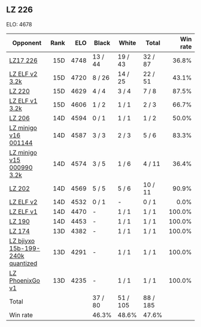 ## LZ 226 ##

ELO: 4678

Opponent | Rank | ELO | Black | White | Total | Win rate
---------|-----:|----:|-------|-------|-------|-------:
[LZ17 226](LZ17%20226.md) | 15D | 4748 | 13 / 44 | 19 / 43 | 32 / 87 | 36.8%
[LZ ELF v2 3.2k](LZ%20ELF%20v2%203.2k.md) | 15D | 4720 | 8 / 26 | 14 / 25 | 22 / 51 | 43.1%
[LZ 220](LZ%20220.md) | 15D | 4629 | 4 / 4 | 3 / 4 | 7 / 8 | 87.5%
[LZ ELF v1 3.2k](LZ%20ELF%20v1%203.2k.md) | 15D | 4606 | 1 / 2 | 1 / 1 | 2 / 3 | 66.7%
[LZ 206](LZ%20206.md) | 14D | 4594 | 0 / 1 | 1 / 1 | 1 / 2 | 50.0%
[LZ minigo v16 001144](LZ%20minigo%20v16%20001144.md) | 14D | 4587 | 3 / 3 | 2 / 3 | 5 / 6 | 83.3%
[LZ minigo v15 000990 3.2k](LZ%20minigo%20v15%20000990%203.2k.md) | 14D | 4574 | 3 / 5 | 1 / 6 | 4 / 11 | 36.4%
[LZ 202](LZ%20202.md) | 14D | 4569 | 5 / 5 | 5 / 6 | 10 / 11 | 90.9%
[LZ ELF v2](LZ%20ELF%20v2.md) | 14D | 4532 | 0 / 1 | - | 0 / 1 | 0.0%
[LZ ELF v1](LZ%20ELF%20v1.md) | 14D | 4470 | - | 1 / 1 | 1 / 1 | 100.0%
[LZ 190](LZ%20190.md) | 14D | 4453 | - | 1 / 1 | 1 / 1 | 100.0%
[LZ 174](LZ%20174.md) | 13D | 4382 | - | 1 / 1 | 1 / 1 | 100.0%
[LZ bjiyxo 15b-199-240k quantized](LZ%20bjiyxo%2015b-199-240k%20quantized.md) | 13D | 4291 | - | 1 / 1 | 1 / 1 | 100.0%
[LZ PhoenixGo v1](LZ%20PhoenixGo%20v1.md) | 13D | 4235 | - | 1 / 1 | 1 / 1 | 100.0%
Total | | | 37 / 80 | 51 / 105 | 88 / 185 | 
Win rate| | | 46.3% | 48.6% | 47.6% | 
